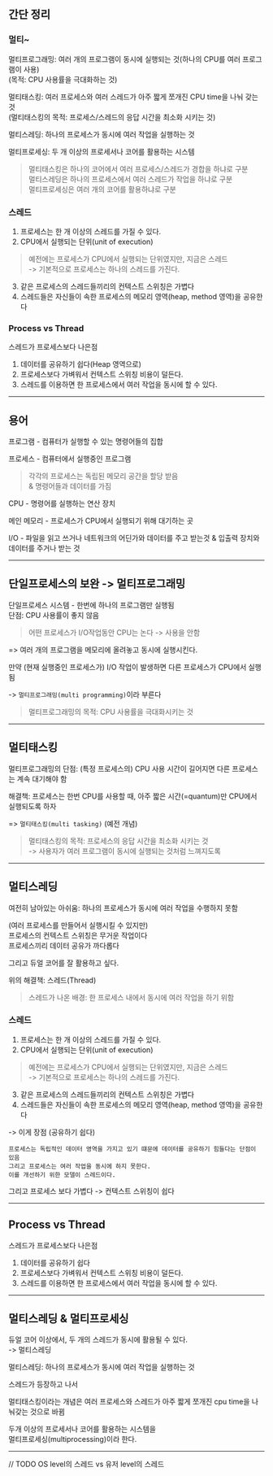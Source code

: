 ## 간단 정리

### 멀티~

멀티프로그래밍: 여러 개의 프로그램이 동시에 실행되는 것(하나의 CPU를 여러 프로그램이 사용)  
(목적: CPU 사용률을 극대화하는 것)

멀티태스킹: 여러 프로세스와 여러 스레드가 아주 짧게 쪼개진 CPU time을 나눠 갖는 것  
(멀티태스킹의 목적: 프로세스/스레드의 응답 시간을 최소화 시키는 것)

멀티스레딩: 하나의 프로세스가 동시에 여러 작업을 실행하는 것

멀티프로세싱: 두 개 이상의 프로세서나 코어를 활용하는 시스템

> 멀티태스킹은 하나의 코어에서 여러 프로세스/스레드가 경합을 하냐로 구분  
> 멀티스레딩은 하나의 프로세스에서 여러 스레드가 작업을 하냐로 구분  
> 멀티프로세싱은 여러 개의 코어를 활용하냐로 구분


### 스레드

1. 프로세스는 한 개 이상의 스레드를 가질 수 있다.
2. CPU에서 실행되는 단위(unit of execution)

> 예전에는 프로세스가 CPU에서 실행되는 단위였지만, 지금은 스레드  
> -> 기본적으로 프로세스는 하나의 스레드를 가진다.

3. 같은 프로세스의 스레드들끼리의 컨텍스트 스위칭은 가볍다
4. 스레드들은 자신들이 속한 프로세스의 메모리 영역(heap, method 영역)을 공유한다


### Process vs Thread

스레드가 프로세스보다 나은점
1. 데이터를 공유하기 쉽다(Heap 영역으로)
2. 프로세스보다 가벼워서 컨텍스트 스위칭 비용이 덜든다.
3. 스레드를 이용하면 한 프로세스에서 여러 작업을 동시에 할 수 있다.

---

## 용어

프로그램 - 컴퓨터가 실행할 수 있는 명령어들의 집합

프로세스 - 컴퓨터에서 실행중인 프로그램

> 각각의 프로세스는 독립된 메모리 공간을 할당 받음   
> & 명령어들과 데이터를 가짐

CPU - 명령어를 실행하는 연산 장치

메인 메모리 - 프로세스가 CPU에서 실행되기 위해 대기하는 곳

I/O - 파일을 읽고 쓰거나 네트워크의 어딘가와 데이터를 주고 받는것
& 입출력 장치와 데이터를 주거나 받는 것

---

## 단일프로세스의 보완 -> 멀티프로그래밍

단일프로세스 시스템 - 한번에 하나의 프로그램만 실행됨  
단점: CPU 사용률이 좋지 않음

> 어떤 프로세스가 I/O작업동안 CPU는 논다 -> 사용을 안함

=> 여러 개의 프로그램을 메모리에 올려놓고 동시에 실행시킨다.

만약 (현재 실행중인 프로세스가) I/O 작업이 발생하면 다른 프로세스가 CPU에서 실행됨

-> `멀티프로그래밍(multi programming)`이라 부른다

> 멀티프로그래밍의 목적: CPU 사용률을 극대화시키는 것

---

## 멀티태스킹

멀티프로그래밍의 단점: (특정 프로세스의) CPU 사용 시간이 길어지면 다른 프로세스는 계속 대기해야 함

해결책: 프로세스는 한번 CPU를 사용할 때, 아주 짧은 시간(=quantum)만 CPU에서 실행되도록 하자

=> `멀티태스킹(multi tasking)` (예전 개념)

> 멀티태스킹의 목적: 프로세스의 응답 시간을 최소화 시키는 것  
> -> 사용자가 여러 프로그램이 동시에 실행되는 것처럼 느껴지도록

---

## 멀티스레딩

여전히 남아있는 아쉬움: 하나의 프로세스가 동시에 여러 작업을 수행하지 못함

(여러 프로세스를 만들어서 실행시킬 수 있지만)  
프로세스의 컨텍스트 스위칭은 무거운 작업이다  
프로세스끼리 데이터 공유가 까다롭다

그리고 듀얼 코어를 잘 활용하고 싶다.

위의 해결책: 스레드(Thread)

> 스레드가 나온 배경: 한 프로세스 내에서 동시에 여러 작업을 하기 위함

### 스레드

1. 프로세스는 한 개 이상의 스레드를 가질 수 있다.  
2. CPU에서 실행되는 단위(unit of execution)

> 예전에는 프로세스가 CPU에서 실행되는 단위였지만, 지금은 스레드  
> -> 기본적으로 프로세스는 하나의 스레드를 가진다.

3. 같은 프로세스의 스레드들끼리의 컨텍스트 스위칭은 가볍다
4. 스레드들은 자신들이 속한 프로세스의 메모리 영역(heap, method 영역)을 공유한다

-> 이게 장점 (공유하기 쉽다)

    프로세스는 독립적인 데이터 영역을 가지고 있기 떄문에 데이터를 공유하기 힘들다는 단점이 있음
    그리고 프로세스는 여러 작업을 동시에 하지 못한다.
    이를 개선하기 위한 모델이 스레드이다.

그리고 프로세스 보다 가볍다 -> 컨텍스트 스위칭이 쉽다

---

## Process vs Thread

스레드가 프로세스보다 나은점
1. 데이터를 공유하기 쉽다
2. 프로세스보다 가벼워서 컨텍스트 스위칭 비용이 덜든다.
3. 스레드를 이용하면 한 프로세스에서 여러 작업을 동시에 할 수 있다.

---

## 멀티스레딩 & 멀티프로세싱

듀얼 코어 이상에서, 두 개의 스레드가 동시에 활용될 수 있다.  
-> 멀티스레딩

멀티스레딩: 하나의 프로세스가 동시에 여러 작업을 실행하는 것

스레드가 등장하고 나서

멀티태스킹이라는 개념은 여러 프로세스와 스레드가 아주 짧게 쪼개진 cpu time을 나눠갖는 것으로 바뀜

두개 이상의 프로세서나 코어를 활용하는 시스템을  
멀티프로세싱(multiprocessing)이라 한다.

---

// TODO OS level의 스레드 vs 유저 level의 스레드
